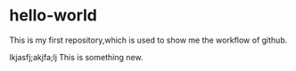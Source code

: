 # hello-world
This is my first repository,which is used to show me the workflow of github.

lkjasfj;akjfa;lj
This is something new.
